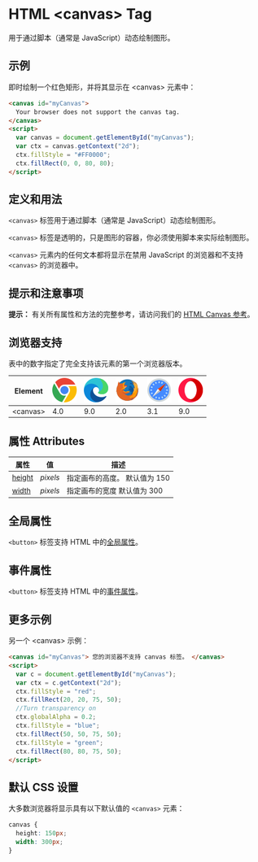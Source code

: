 HTML \<canvas> Tag
===

用于通过脚本（通常是 JavaScript）动态绘制图形。

## 示例

即时绘制一个红色矩形，并将其显示在 \<canvas> 元素中：

```html idoc:preview:iframe
<canvas id="myCanvas">
  Your browser does not support the canvas tag.
</canvas>
<script>
  var canvas = document.getElementById("myCanvas");
  var ctx = canvas.getContext("2d");
  ctx.fillStyle = "#FF0000";
  ctx.fillRect(0, 0, 80, 80);
</script>
```

## 定义和用法

`<canvas>` 标签用于通过脚本（通常是 JavaScript）动态绘制图形。

`<canvas>` 标签是透明的，只是图形的容器，你必须使用脚本来实际绘制图形。

`<canvas>` 元素内的任何文本都将显示在禁用 JavaScript 的浏览器和不支持 `<canvas>` 的浏览器中。

## 提示和注意事项

**提示：** 有关所有属性和方法的完整参考，请访问我们的 [HTML Canvas 参考](../reference/canvas.md)。

## 浏览器支持

表中的数字指定了完全支持该元素的第一个浏览器版本。

| Element  | ![chrome][1] | ![edge][2] | ![firefox][3] | ![safari][4] | ![opera][5] |
| --------- | --- | --- | --- | --- | --- |
| \<canvas> | 4.0 | 9.0 | 2.0 | 3.1 | 9.0 |

## 属性 Attributes

| 属性 | 值 | 描述 |
| ---- | ---- | ---- |
| [height](./canvas_height.md) | *pixels* | 指定画布的高度。 默认值为 150 |
| [width](./canvas_width.md)   | *pixels* | 指定画布的宽度 默认值为 300 |

## 全局属性

`<button>` 标签支持 HTML 中的[全局属性](../reference/standardattributes.md)。

## 事件属性

`<button>` 标签支持 HTML 中的[事件属性](../reference/eventattributes.md)。

## 更多示例

另一个 \<canvas> 示例：

```html idoc:preview:iframe
<canvas id="myCanvas"> 您的浏览器不支持 canvas 标签。 </canvas>
<script>
  var c = document.getElementById("myCanvas");
  var ctx = c.getContext("2d");
  ctx.fillStyle = "red";
  ctx.fillRect(20, 20, 75, 50);
  //Turn transparency on
  ctx.globalAlpha = 0.2;
  ctx.fillStyle = "blue";
  ctx.fillRect(50, 50, 75, 50);
  ctx.fillStyle = "green";
  ctx.fillRect(80, 80, 75, 50);
</script>
```

## 默认 CSS 设置

大多数浏览器将显示具有以下默认值的 `<canvas>` 元素：

```css
canvas {
  height: 150px;
  width: 300px;
}
```


[1]: ../assets/chrome.svg
[2]: ../assets/edge.svg
[3]: ../assets/firefox.svg
[4]: ../assets/safari.svg
[5]: ../assets/opera.svg